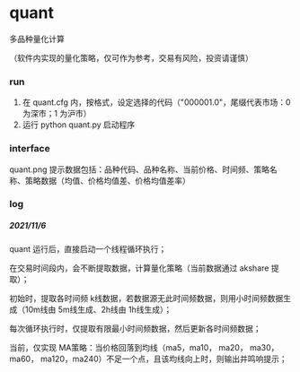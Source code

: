 # quant
多品种量化计算

（软件内实现的量化策略，仅可作为参考，交易有风险，投资请谨慎）

### run
1. 在 quant.cfg 内，按格式，设定选择的代码（"000001.0"，尾缀代表市场：0 为深市；1 为沪市）
2. 运行 python quant.py 启动程序

### interface

quant.png
提示数据包括：品种代码、品种名称、当前价格、时间频、策略名称、策略数据（均值、价格均值差、价格均值差率）

### log
##### 2021/11/6
quant 运行后，直接启动一个线程循环执行；

在交易时间段内，会不断提取数据，计算量化策略（当前数据通过 akshare 提取）；

初始时，提取各时间频 k线数据，若数据源无此时间频数据，则用小时间频数据生成（10m线由 5m线生成、2h线由 1h线生成）；

每次循环执行时，仅提取有限最小时间频数据，然后更新各时间频数据；

当前，仅实现 MA策略：当价格回落到均线（ma5，ma10， ma20， ma30， ma60， ma120，ma240）不足一个点，且该均线向上时，则输出并鸣响提示；
